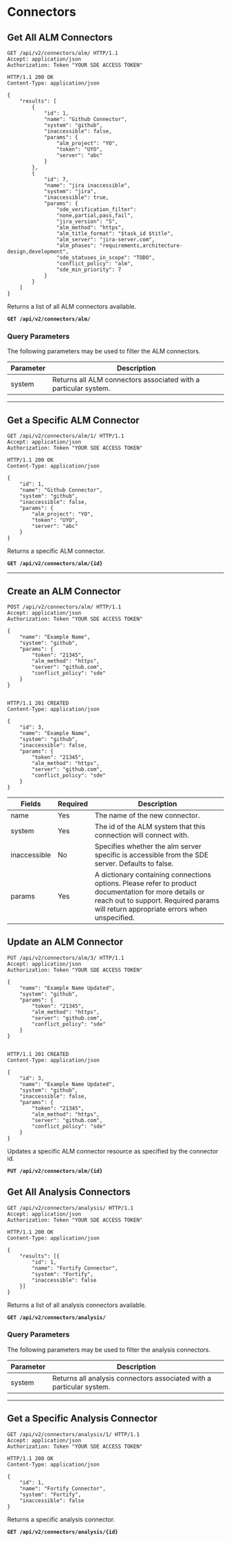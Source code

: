 # Connectors

## Get All ALM Connectors

```http
GET /api/v2/connectors/alm/ HTTP/1.1
Accept: application/json
Authorization: Token "YOUR SDE ACCESS TOKEN"
```

```http
HTTP/1.1 200 OK
Content-Type: application/json

{
    "results": [
        {
            "id": 1,
            "name": "Github Connector",
            "system": "github",
            "inaccessible": false,
            "params": {
                "alm_project": "YO",
                "token": "UYO",
                "server": "abc"
            }
        },
        {
            "id": 7,
            "name": "jira inaccessible",
            "system": "jira",
            "inaccessible": true,
            "params": {
                "sde_verification_filter":
                "none,partial,pass,fail",
                "jira_version": "5",
                "alm_method": "https",
                "alm_title_format": "$task_id $title",
                "alm_server": "jira-server.com",
                "alm_phases": "requirements,architecture-design,development",
                "sde_statuses_in_scope": "TODO",
                "conflict_policy": "alm",
                "sde_min_priority": 7
            }
        }
    ]
}
```

Returns a list of all ALM connectors available.

**`GET /api/v2/connectors/alm/`**

### Query Parameters

The following parameters may be used to filter the ALM connectors.

Parameter | Description
----------|-----------------------------
system    | Returns all ALM connectors associated with a particular system.

---










## Get a Specific ALM Connector

```http
GET /api/v2/connectors/alm/1/ HTTP/1.1
Accept: application/json
Authorization: Token "YOUR SDE ACCESS TOKEN"
```

```http
HTTP/1.1 200 OK
Content-Type: application/json

{
    "id": 1,
    "name": "Github Connector",
    "system": "github",
    "inaccessible": false,
    "params": {
        "alm_project": "YO",
        "token": "UYO",
        "server": "abc"
    }
}
```

Returns a specific ALM connector.

**`GET /api/v2/connectors/alm/{id}`**

---






## Create an ALM Connector

```http
POST /api/v2/connectors/alm/ HTTP/1.1
Accept: application/json
Authorization: Token "YOUR SDE ACCESS TOKEN"

{
    "name": "Example Name",
    "system": "github",
    "params": {
        "token": "21345",
        "alm_method": "https",
        "server": "github.com",
        "conflict_policy": "sde"
    }
}


```

```http
HTTP/1.1 201 CREATED
Content-Type: application/json

{
    "id": 3,
    "name": "Example Name",
    "system": "github",
    "inaccessible": false,
    "params": {
        "token": "21345",
        "alm_method": "https",
        "server": "github.com",
        "conflict_policy": "sde"
    }
}
```
Fields              | Required | Description
--------------------|----------|-------------
name                | Yes      | The name of the new connector.
system              | Yes      | The id of the ALM system that this connection will connect with.
inaccessible        | No       | Specifies whether the alm server specific is accessible from the SDE server. Defaults to false.
params              | Yes      | A dictionary containing connections options. Please refer to product documentation for more details or reach out to support.  Required params will return appropriate errors when unspecified.



## Update an ALM Connector

```http
PUT /api/v2/connectors/alm/3/ HTTP/1.1
Accept: application/json
Authorization: Token "YOUR SDE ACCESS TOKEN"

{
    "name": "Example Name Updated",
    "system": "github",
    "params": {
        "token": "21345",
        "alm_method": "https",
        "server": "github.com",
        "conflict_policy": "sde"
    }
}


```

```http
HTTP/1.1 201 CREATED
Content-Type: application/json

{
    "id": 3,
    "name": "Example Name Updated",
    "system": "github",
    "inaccessible": false,
    "params": {
        "token": "21345",
        "alm_method": "https",
        "server": "github.com",
        "conflict_policy": "sde"
    }
}
```

Updates a specific ALM connector resource as specified by the connector id.

**`PUT /api/v2/connectors/alm/{id}`**



## Get All Analysis Connectors

```http
GET /api/v2/connectors/analysis/ HTTP/1.1
Accept: application/json
Authorization: Token "YOUR SDE ACCESS TOKEN"
```

```http
HTTP/1.1 200 OK
Content-Type: application/json

{
    "results": [{
        "id": 1,
        "name": "Fortify Connector",
        "system": "Fortify",
        "inaccessible": false
    }]
}
```

Returns a list of all analysis connectors available.

**`GET /api/v2/connectors/analysis/`**

### Query Parameters

The following parameters may be used to filter the analysis connectors.

Parameter | Description
----------|-----------------------------
system    | Returns all analysis connectors associated with a particular system.

---










## Get a Specific Analysis Connector

```http
GET /api/v2/connectors/analysis/1/ HTTP/1.1
Accept: application/json
Authorization: Token "YOUR SDE ACCESS TOKEN"
```

```http
HTTP/1.1 200 OK
Content-Type: application/json

{
    "id": 1,
    "name": "Fortify Connector",
    "system": "Fortify",
    "inaccessible": false
}
```

Returns a specific analysis connector.

**`GET /api/v2/connectors/analysis/{id}`**

